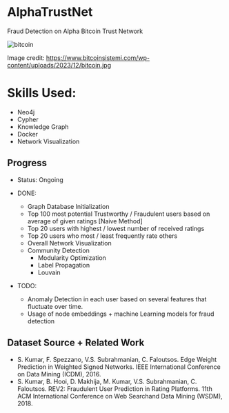 # AlphaTrustNet
Fraud Detection on Alpha Bitcoin Trust Network

![bitcoin](https://github.com/kevinchs0808/AlphaTrustNet/assets/62506934/b1be26aa-3e74-41cb-bc5f-c299aad3667e)

Image credit: https://www.bitcoinsistemi.com/wp-content/uploads/2023/12/bitcoin.jpg

# Skills Used:
- Neo4j
- Cypher
- Knowledge Graph
- Docker
- Network Visualization

## Progress

- Status: Ongoing
  
- DONE:
  - Graph Database Initialization
  - Top 100 most potential Trustworthy / Fraudulent users based on average of given ratings [Naive Method]
  - Top 20 users with highest / lowest number of received ratings
  - Top 20 users who most / least frequently rate others
  - Overall Network Visualization
  - Community Detection
    - Modularity Optimization
    - Label Propagation
    - Louvain
    
- TODO:
  - Anomaly Detection in each user based on several features that fluctuate over time.
  - Usage of node embeddings + machine Learning models for fraud detection

## Dataset Source + Related Work

- S. Kumar, F. Spezzano, V.S. Subrahmanian, C. Faloutsos. Edge Weight Prediction in Weighted Signed Networks. IEEE International Conference on Data Mining (ICDM), 2016.
- S. Kumar, B. Hooi, D. Makhija, M. Kumar, V.S. Subrahmanian, C. Faloutsos. REV2: Fraudulent User Prediction in Rating Platforms. 11th ACM International Conference on Web Searchand Data Mining (WSDM), 2018.
